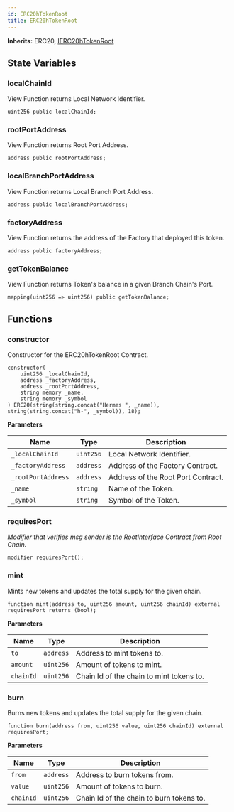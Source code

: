 ```yaml
---
id: ERC20hTokenRoot
title: ERC20hTokenRoot
---
```


**Inherits:**
ERC20, [IERC20hTokenRoot](/ulysses-omnichain/interfaces/IERC20hTokenRoot.sol/interface.IERC20hTokenRoot.md)


## State Variables
### localChainId
View Function returns Local Network Identifier.


```solidity
uint256 public localChainId;
```


### rootPortAddress
View Function returns Root Port Address.


```solidity
address public rootPortAddress;
```


### localBranchPortAddress
View Function returns Local Branch Port Address.


```solidity
address public localBranchPortAddress;
```


### factoryAddress
View Function returns the address of the Factory that deployed this token.


```solidity
address public factoryAddress;
```


### getTokenBalance
View Function returns Token's balance in a given Branch Chain's Port.


```solidity
mapping(uint256 => uint256) public getTokenBalance;
```


## Functions
### constructor

Constructor for the ERC20hTokenRoot Contract.


```solidity
constructor(
    uint256 _localChainId,
    address _factoryAddress,
    address _rootPortAddress,
    string memory _name,
    string memory _symbol
) ERC20(string(string.concat("Hermes ", _name)), string(string.concat("h-", _symbol)), 18);
```
**Parameters**

|Name|Type|Description|
|----|----|-----------|
|`_localChainId`|`uint256`|Local Network Identifier.|
|`_factoryAddress`|`address`|Address of the Factory Contract.|
|`_rootPortAddress`|`address`|Address of the Root Port Contract.|
|`_name`|`string`|Name of the Token.|
|`_symbol`|`string`|Symbol of the Token.|


### requiresPort

*Modifier that verifies msg sender is the RootInterface Contract from Root Chain.*


```solidity
modifier requiresPort();
```

### mint

Mints new tokens and updates the total supply for the given chain.


```solidity
function mint(address to, uint256 amount, uint256 chainId) external requiresPort returns (bool);
```
**Parameters**

|Name|Type|Description|
|----|----|-----------|
|`to`|`address`|Address to mint tokens to.|
|`amount`|`uint256`|Amount of tokens to mint.|
|`chainId`|`uint256`|Chain Id of the chain to mint tokens to.|


### burn

Burns new tokens and updates the total supply for the given chain.


```solidity
function burn(address from, uint256 value, uint256 chainId) external requiresPort;
```
**Parameters**

|Name|Type|Description|
|----|----|-----------|
|`from`|`address`|Address to burn tokens from.|
|`value`|`uint256`|Amount of tokens to burn.|
|`chainId`|`uint256`|Chain Id of the chain to burn tokens to.|


